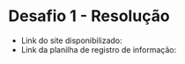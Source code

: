 # Desafio 1 - Resolução
- Link do site disponibilizado:
- Link da planilha de registro de informação: 
